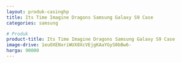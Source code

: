 ```yaml
---
layout: produk-casinghp
title: Its Time Imagine Dragons Samsung Galaxy S9 Case
categories: samsung

# Produk
product-title: Its Time Imagine Dragons Samsung Galaxy S9 Case
image-drive: 1euOXENxriWUX8XcVEjgKAaYGyS0bBw6-
harga: 90000
---
```

